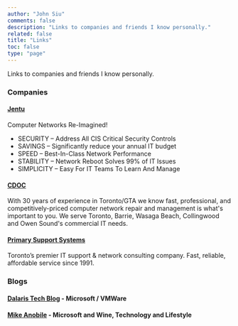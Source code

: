 ```yaml
---
author: "John Siu"
comments: false
description: "Links to companies and friends I know personally."
related: false
title: "Links"
toc: false
type: "page"
---
```

Links to companies and friends I know personally.
<!--more-->
### Companies

#### [Jentu](https://jentu-networks.com/)

Computer Networks Re-Imagined!

- SECURITY – Address All CIS Critical Security Controls
- SAVINGS – Significantly reduce your annual IT budget
- SPEED – Best-In-Class Network Performance
- STABILITY – Network Reboot Solves 99% of IT Issues
- SIMPLICITY – Easy For IT Teams To Learn And Manage

#### [CDOC](https://cdoc.ca/)

With 30 years of experience in Toronto/GTA we know fast, professional, and competitively-priced computer network repair and management is what's important to you. We serve Toronto, Barrie, Wasaga Beach, Collingwood and Owen Sound's commercial IT needs.

#### [Primary Support Systems](https://www.pssnet.com/)

Toronto’s premier IT support & network consulting company. Fast, reliable, affordable service since 1991.

### Blogs

#### [Dalaris Tech Blog](http://dalaris.com/) - Microsoft / VMWare

#### [Mike Anobile](http://mike.anobile.info/) - Microsoft and Wine, Technology and Lifestyle